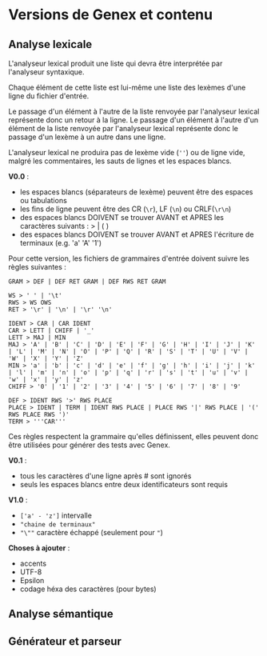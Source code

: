 # Versions de Genex et contenu

## Analyse lexicale

L'analyseur lexical produit une liste qui devra être interprétée par l'analyseur syntaxique. 

Chaque élément de cette liste est lui-même une liste des lexèmes d'une ligne du fichier d'entrée.

Le passage d'un élément à l'autre de la liste renvoyée par l'analyseur lexical représente donc un retour à la ligne. Le passage d'un élément à l'autre d'un élément de la liste renvoyée par l'analyseur lexical représente donc le passage d'un lexème à un autre dans une ligne.

L'analyseur lexical ne produira pas de lexème vide (`''`) ou de ligne vide, malgré les commentaires, les sauts de lignes et les espaces blancs. 

**V0.0** :

* les espaces blancs (séparateurs de lexème) peuvent être des espaces ou tabulations 
* les fins de ligne peuvent être des CR (`\r`), LF (`\n`) ou CRLF(`\r\n`)
* des espaces blancs DOIVENT se trouver AVANT et APRES les caractères suivants : 	>	|	(	)
* des espaces blancs DOIVENT se trouver AVANT et APRES l'écriture de terminaux (e.g.	 'a'	'A'	'1')



Pour cette version, les fichiers de grammaires d'entrée doivent suivre les règles suivantes :

``` gram
GRAM > DEF | DEF RET GRAM | DEF RWS RET GRAM

WS > ' ' | '\t'
RWS > WS OWS
RET > '\r' | '\n' | '\r' '\n'

IDENT > CAR | CAR IDENT
CAR > LETT | CHIFF | '_'
LETT > MAJ | MIN
MAJ > 'A' | 'B' | 'C' | 'D' | 'E' | 'F' | 'G' | 'H' | 'I' | 'J' | 'K' | 'L' | 'M' | 'N' | 'O' | 'P' | 'Q' | 'R' | 'S' | 'T' | 'U' | 'V' | 'W' | 'X' | 'Y' | 'Z'
MIN > 'a' | 'b' | 'c' | 'd' | 'e' | 'f' | 'g' | 'h' | 'i' | 'j' | 'k' | 'l' | 'm' | 'n' | 'o' | 'p' | 'q' | 'r' | 's' | 't' | 'u' | 'v' | 'w' | 'x' | 'y' | 'z'
CHIFF > '0' | '1' | '2' | '3' | '4' | '5' | '6' | '7' | '8' | '9'

DEF > IDENT RWS '>' RWS PLACE
PLACE > IDENT | TERM | IDENT RWS PLACE | PLACE RWS '|' RWS PLACE | '(' RWS PLACE RWS ')'
TERM > '''CAR'''

```

Ces règles respectent la grammaire qu'elles définissent, elles peuvent donc être utilisées pour générer des tests avec Genex.



**V0.1** :

* tous les caractères d'une ligne après	#	sont ignorés
* seuls les espaces blancs entre deux identificateurs sont requis

**V1.0** :

* `['a' - 'z']` intervalle
* `"chaine de terminaux"`
* `"\""` caractère échappé (seulement pour `"`)



**Choses à ajouter** : 

* accents
* UTF-8
* Epsilon
* codage héxa des caractères (pour bytes)







## Analyse sémantique

## Générateur et parseur



